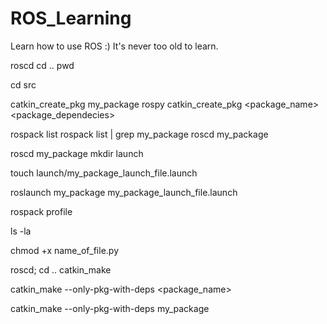 # ROS_Learning
Learn how to use ROS :) It's never too old to learn.


roscd
cd ..
pwd


cd src

catkin_create_pkg my_package rospy
catkin_create_pkg <package_name> <package_dependecies>

rospack list
rospack list | grep my_package
roscd my_package 


roscd my_package
mkdir launch


touch launch/my_package_launch_file.launch

<launch>
    <!-- My Package launch file -->
    <node pkg="my_package" type="simple.py" name="ObiWan"  output="screen">
    </node>
</launch>




roslaunch my_package my_package_launch_file.launch

rospack profile

ls -la

chmod +x name_of_file.py


roscd; cd ..
catkin_make

catkin_make --only-pkg-with-deps <package_name>

catkin_make --only-pkg-with-deps my_package



